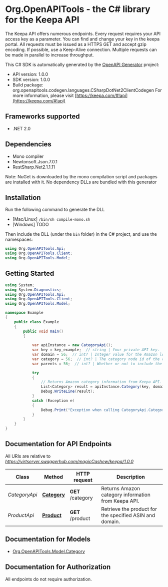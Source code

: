 # Org.OpenAPITools - the C# library for the Keepa API

The Keepa API offers numerous endpoints.  Every request requires your API access key as a parameter. You can find and change your key in the keepa portal. All requests must be issued as a HTTPS GET and accept gzip encoding. If possible, use a Keep-Alive connection.  Multiple requests can be made in parallel to increase throughput.

This C# SDK is automatically generated by the [OpenAPI Generator](https://openapi-generator.tech) project:

- API version: 1.0.0
- SDK version: 1.0.0
- Build package: org.openapitools.codegen.languages.CSharpDotNet2ClientCodegen
    For more information, please visit [https://keepa.com/#!api](https://keepa.com/#!api)

<a name="frameworks-supported"></a>
## Frameworks supported
- .NET 2.0

<a name="dependencies"></a>
## Dependencies
- Mono compiler
- Newtonsoft.Json.7.0.1
- RestSharp.Net2.1.1.11

Note: NuGet is downloaded by the mono compilation script and packages are installed with it. No dependency DLLs are bundled with this generator

<a name="installation"></a>
## Installation
Run the following command to generate the DLL
- [Mac/Linux] `/bin/sh compile-mono.sh`
- [Windows] TODO

Then include the DLL (under the `bin` folder) in the C# project, and use the namespaces:
```csharp
using Org.OpenAPITools.Api;
using Org.OpenAPITools.Client;
using Org.OpenAPITools.Model;
```
<a name="getting-started"></a>
## Getting Started

```csharp
using System;
using System.Diagnostics;
using Org.OpenAPITools.Api;
using Org.OpenAPITools.Client;
using Org.OpenAPITools.Model;

namespace Example
{
    public class Example
    {
        public void main()
        {
            
            var apiInstance = new CategoryApi();
            var key = key_example;  // string | Your private API key.
            var domain = 56;  // int? | Integer value for the Amazon locale you want to access. (1-com, 2-co.uk, 3-de, 4-fr, 5-co.jp, 6-ca, 7-cn, 8-it, 9-es, 10-in, 11-com.mx, 12-com.br, 13-com.au)
            var category = 56;  // int? | The category node id of the category you want to request. For batch requests a comma separated list of ids (up to 10, the token cost stays the same). Alternatively you can specify the value 0, which will retrieve a list of all root categories.
            var parents = 56;  // int? | Whether or not to include the category tree for each category. (1 = include, 0 = do not include.)

            try
            {
                // Returns Amazon category information from Keepa API.
                List<Category> result = apiInstance.Category(key, domain, category, parents);
                Debug.WriteLine(result);
            }
            catch (Exception e)
            {
                Debug.Print("Exception when calling CategoryApi.Category: " + e.Message );
            }
        }
    }
}
```

<a name="documentation-for-api-endpoints"></a>
## Documentation for API Endpoints

All URIs are relative to *https://virtserver.swaggerhub.com/magicCashew/keepa/1.0.0*

Class | Method | HTTP request | Description
------------ | ------------- | ------------- | -------------
*CategoryApi* | [**Category**](docs/CategoryApi.md#category) | **GET** /category | Returns Amazon category information from Keepa API.
*ProductApi* | [**Product**](docs/ProductApi.md#product) | **GET** /product | Retrieve the product for the specified ASIN and domain.


<a name="documentation-for-models"></a>
## Documentation for Models

 - [Org.OpenAPITools.Model.Category](docs/Category.md)


<a name="documentation-for-authorization"></a>
## Documentation for Authorization

All endpoints do not require authorization.
